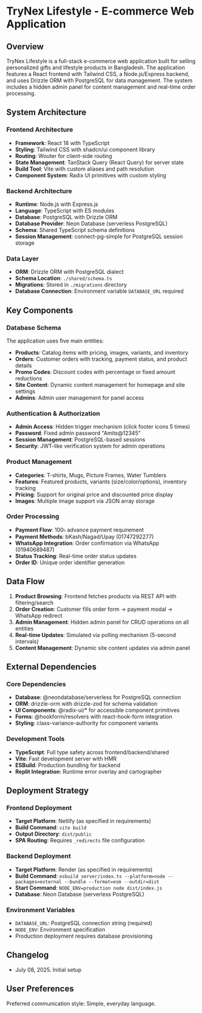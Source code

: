 # TryNex Lifestyle - E-commerce Web Application

## Overview

TryNex Lifestyle is a full-stack e-commerce web application built for selling personalized gifts and lifestyle products in Bangladesh. The application features a React frontend with Tailwind CSS, a Node.js/Express backend, and uses Drizzle ORM with PostgreSQL for data management. The system includes a hidden admin panel for content management and real-time order processing.

## System Architecture

### Frontend Architecture
- **Framework**: React 18 with TypeScript
- **Styling**: Tailwind CSS with shadcn/ui component library
- **Routing**: Wouter for client-side routing
- **State Management**: TanStack Query (React Query) for server state
- **Build Tool**: Vite with custom aliases and path resolution
- **Component System**: Radix UI primitives with custom styling

### Backend Architecture
- **Runtime**: Node.js with Express.js
- **Language**: TypeScript with ES modules
- **Database**: PostgreSQL with Drizzle ORM
- **Database Provider**: Neon Database (serverless PostgreSQL)
- **Schema**: Shared TypeScript schema definitions
- **Session Management**: connect-pg-simple for PostgreSQL session storage

### Data Layer
- **ORM**: Drizzle ORM with PostgreSQL dialect
- **Schema Location**: `./shared/schema.ts`
- **Migrations**: Stored in `./migrations` directory
- **Database Connection**: Environment variable `DATABASE_URL` required

## Key Components

### Database Schema
The application uses five main entities:
- **Products**: Catalog items with pricing, images, variants, and inventory
- **Orders**: Customer orders with tracking, payment status, and product details
- **Promo Codes**: Discount codes with percentage or fixed amount reductions
- **Site Content**: Dynamic content management for homepage and site settings
- **Admins**: Admin user management for panel access

### Authentication & Authorization
- **Admin Access**: Hidden trigger mechanism (click footer icons 5 times)
- **Password**: Fixed admin password "Amits@12345"
- **Session Management**: PostgreSQL-based sessions
- **Security**: JWT-like verification system for admin operations

### Product Management
- **Categories**: T-shirts, Mugs, Picture Frames, Water Tumblers
- **Features**: Featured products, variants (size/color/options), inventory tracking
- **Pricing**: Support for original price and discounted price display
- **Images**: Multiple image support via JSON array storage

### Order Processing
- **Payment Flow**: 100৳ advance payment requirement
- **Payment Methods**: bKash/Nagad/Upay (01747292277)
- **WhatsApp Integration**: Order confirmation via WhatsApp (01940689487)
- **Status Tracking**: Real-time order status updates
- **Order ID**: Unique order identifier generation

## Data Flow

1. **Product Browsing**: Frontend fetches products via REST API with filtering/search
2. **Order Creation**: Customer fills order form → payment modal → WhatsApp redirect
3. **Admin Management**: Hidden admin panel for CRUD operations on all entities
4. **Real-time Updates**: Simulated via polling mechanism (5-second intervals)
5. **Content Management**: Dynamic site content updates via admin panel

## External Dependencies

### Core Dependencies
- **Database**: @neondatabase/serverless for PostgreSQL connection
- **ORM**: drizzle-orm with drizzle-zod for schema validation
- **UI Components**: @radix-ui/* for accessible component primitives
- **Forms**: @hookform/resolvers with react-hook-form integration
- **Styling**: class-variance-authority for component variants

### Development Tools
- **TypeScript**: Full type safety across frontend/backend/shared
- **Vite**: Fast development server with HMR
- **ESBuild**: Production bundling for backend
- **Replit Integration**: Runtime error overlay and cartographer

## Deployment Strategy

### Frontend Deployment
- **Target Platform**: Netlify (as specified in requirements)
- **Build Command**: `vite build`
- **Output Directory**: `dist/public`
- **SPA Routing**: Requires `_redirects` file configuration

### Backend Deployment
- **Target Platform**: Render (as specified in requirements)
- **Build Command**: `esbuild server/index.ts --platform=node --packages=external --bundle --format=esm --outdir=dist`
- **Start Command**: `NODE_ENV=production node dist/index.js`
- **Database**: Neon Database (serverless PostgreSQL)

### Environment Variables
- `DATABASE_URL`: PostgreSQL connection string (required)
- `NODE_ENV`: Environment specification
- Production deployment requires database provisioning

## Changelog
- July 08, 2025. Initial setup

## User Preferences
Preferred communication style: Simple, everyday language.